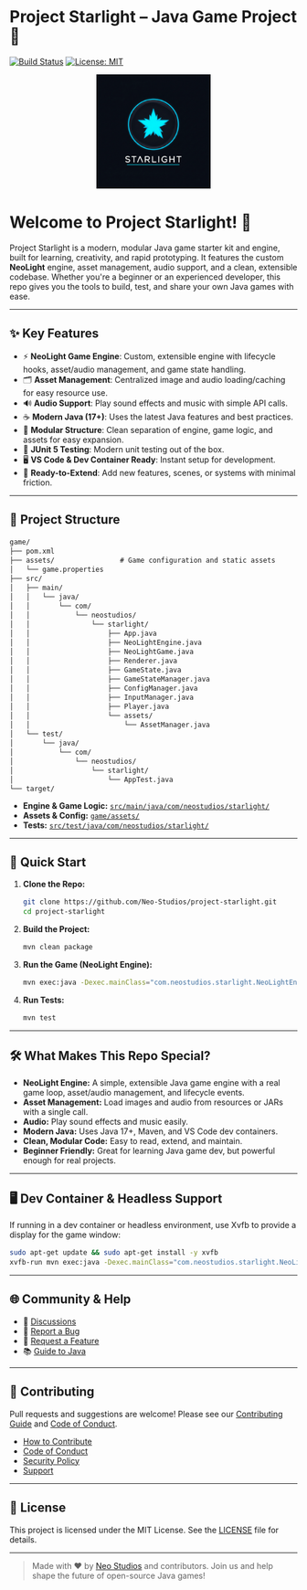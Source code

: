 # Project Starlight – Java Game Project 🚀

[![Build Status](https://github.com/Neo-Studios/project-starlight/actions/workflows/maven.yml/badge.svg)](https://github.com/Neo-Studios/project-starlight/actions)
[![License: MIT](https://img.shields.io/badge/License-MIT-yellow.svg)](LICENSE)

<p align="center">
  <img src="https://raw.githubusercontent.com/Neo-Studios/project-starlight/main/assets/logo.png" alt="Project Starlight Logo" width="200"/>
</p>

# Welcome to Project Starlight! 🌟

Project Starlight is a modern, modular Java game starter kit and engine, built for learning, creativity, and rapid prototyping. It features the custom **NeoLight** engine, asset management, audio support, and a clean, extensible codebase. Whether you're a beginner or an experienced developer, this repo gives you the tools to build, test, and share your own Java games with ease.

---

## ✨ Key Features

- ⚡ **NeoLight Game Engine**: Custom, extensible engine with lifecycle hooks, asset/audio management, and game state handling.
- 🗂️ **Asset Management**: Centralized image and audio loading/caching for easy resource use.
- 🔊 **Audio Support**: Play sound effects and music with simple API calls.
- ☕ **Modern Java (17+)**: Uses the latest Java features and best practices.
- 🧩 **Modular Structure**: Clean separation of engine, game logic, and assets for easy expansion.
- 🧪 **JUnit 5 Testing**: Modern unit testing out of the box.
- 🖥️ **VS Code & Dev Container Ready**: Instant setup for development.
- 🚀 **Ready-to-Extend**: Add new features, scenes, or systems with minimal friction.

---

## 📂 Project Structure

```text
game/
├── pom.xml
├── assets/                # Game configuration and static assets
│   └── game.properties
├── src/
│   ├── main/
│   │   └── java/
│   │       └── com/
│   │           └── neostudios/
│   │               └── starlight/
│   │                   ├── App.java
│   │                   ├── NeoLightEngine.java
│   │                   ├── NeoLightGame.java
│   │                   ├── Renderer.java
│   │                   ├── GameState.java
│   │                   ├── GameStateManager.java
│   │                   ├── ConfigManager.java
│   │                   ├── InputManager.java
│   │                   ├── Player.java
│   │                   └── assets/
│   │                       └── AssetManager.java
│   └── test/
│       └── java/
│           └── com/
│               └── neostudios/
│                   └── starlight/
│                       └── AppTest.java
└── target/
```

- **Engine & Game Logic:** [`src/main/java/com/neostudios/starlight/`](game/src/main/java/com/neostudios/starlight/)
- **Assets & Config:** [`game/assets/`](game/assets/)
- **Tests:** [`src/test/java/com/neostudios/starlight/`](game/src/test/java/com/neostudios/starlight/)

---

## 🚀 Quick Start

1. **Clone the Repo:**
   ```sh
   git clone https://github.com/Neo-Studios/project-starlight.git
   cd project-starlight
   ```
2. **Build the Project:**
   ```sh
   mvn clean package
   ```
3. **Run the Game (NeoLight Engine):**
   ```sh
   mvn exec:java -Dexec.mainClass="com.neostudios.starlight.NeoLightEngine"
   ```
4. **Run Tests:**
   ```sh
   mvn test
   ```

---

## 🛠️ What Makes This Repo Special?

- **NeoLight Engine:** A simple, extensible Java game engine with a real game loop, asset/audio management, and lifecycle events.
- **Asset Management:** Load images and audio from resources or JARs with a single call.
- **Audio:** Play sound effects and music easily.
- **Modern Java:** Uses Java 17+, Maven, and VS Code dev containers.
- **Clean, Modular Code:** Easy to read, extend, and maintain.
- **Beginner Friendly:** Great for learning Java game dev, but powerful enough for real projects.

---

## 🖥️ Dev Container & Headless Support

If running in a dev container or headless environment, use Xvfb to provide a display for the game window:

```sh
sudo apt-get update && sudo apt-get install -y xvfb
xvfb-run mvn exec:java -Dexec.mainClass="com.neostudios.starlight.NeoLightEngine"
```

---

## 🌐 Community & Help

- 💬 [Discussions](https://github.com/Neo-Studios/project-starlight/discussions)
- 🐞 [Report a Bug](.github/ISSUE_TEMPLATE/bug_report.yml)
- 🚀 [Request a Feature](.github/ISSUE_TEMPLATE/feature_request.yml)
- 📚 [Guide to Java](guide-to-java.md)

---

## 🤝 Contributing

Pull requests and suggestions are welcome! Please see our [Contributing Guide](CONTRIBUTING.md) and [Code of Conduct](CODE_OF_CONDUCT.md).

- [How to Contribute](CONTRIBUTING.md)
- [Code of Conduct](CODE_OF_CONDUCT.md)
- [Security Policy](SECURITY.md)
- [Support](SUPPORT.md)

---

## 📄 License

This project is licensed under the MIT License. See the [LICENSE](LICENSE) file for details.

---

> Made with ❤️ by [Neo Studios](https://github.com/Neo-Studios) and contributors. Join us and help shape the future of open-source Java games!
